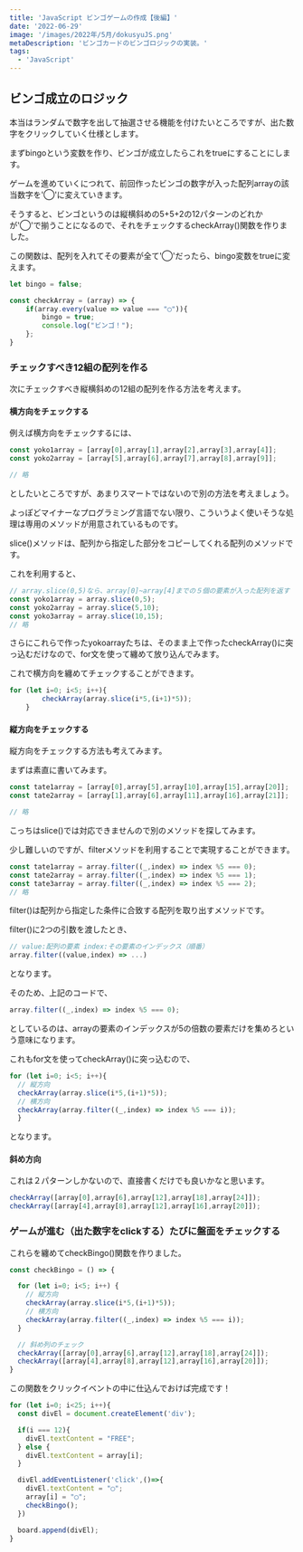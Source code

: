 ```yaml
---
title: 'JavaScript ビンゴゲームの作成【後編】'
date: '2022-06-29'
image: '/images/2022年/5月/dokusyuJS.png'
metaDescription: 'ビンゴカードのビンゴロジックの実装。'
tags:
  - 'JavaScript'
---
```


## ビンゴ成立のロジック

本当はランダムで数字を出して抽選させる機能を付けたいところですが、出た数字をクリックしていく仕様とします。

まず<blue>bingo</blue>という変数を作り、<yellow>ビンゴが成立したらこれを<bold>true</bold>にすることにします。</yellow>

ゲームを進めていくにつれて、前回作ったビンゴの数字が入った配列<blue>array</blue>の該当数字を'◯'に変えていきます。

そうすると、ビンゴというのは縦横斜めの5+5+2の12パターンのどれかが'◯'で揃うことになるので、それをチェックする<blue>checkArray()関数</blue>を作りました。

この関数は、配列を入れてその要素が全て'◯'だったら、bingo変数をtrueに変えます。

```javascript
let bingo = false;

const checkArray = (array) => {
    if(array.every(value => value === "◯")){
        bingo = true;
        console.log("ビンゴ！");
    };
}
```

### チェックすべき12組の配列を作る

次にチェックすべき縦横斜めの12組の配列を作る方法を考えます。


#### 横方向をチェックする
例えば横方向をチェックするには、

```javascript
const yoko1array = [array[0],array[1],array[2],array[3],array[4]];
const yoko2array = [array[5],array[6],array[7],array[8],array[9]];

// 略
```

としたいところですが、<bold>あまりスマートではない</bold>ので別の方法を考えましょう。

よっぽどマイナーなプログラミング言語でない限り、こういう<yellow>よく使いそうな処理は専用のメソッドが用意されている</yellow>ものです。

<red>slice()</red>メソッドは、配列から指定した部分をコピーしてくれる配列のメソッドです。

これを利用すると、

```javascript
// array.slice(0,5)なら、array[0]~array[4]までの５個の要素が入った配列を返す
const yoko1array = array.slice(0,5);
const yoko2array = array.slice(5,10);
const yoko3array = array.slice(10,15);
// 略
```

さらにこれらで作った<blue>yokoarray</blue>たちは、そのまま上で作った<blue>checkArray()</blue>に突っ込むだけなので、for文を使って纏めて放り込んでみます。

これで横方向を纏めてチェックすることができます。
```javascript
for (let i=0; i<5; i++){
        checkArray(array.slice(i*5,(i+1)*5));
    }
```

#### 縦方向をチェックする
縦方向をチェックする方法も考えてみます。

まずは素直に書いてみます。

```javascript
const tate1array = [array[0],array[5],array[10],array[15],array[20]];
const tate2array = [array[1],array[6],array[11],array[16],array[21]];

// 略
```

こっちはslice()では対応できませんので別のメソッドを探してみます。

少し難しいのですが、<red>filter</red>メソッドを利用することで実現することができます。

```javascript
const tate1array = array.filter((_,index) => index %5 === 0);
const tate2array = array.filter((_,index) => index %5 === 1);
const tate3array = array.filter((_,index) => index %5 === 2);
// 略
```
<red>filter()</red>は配列から指定した条件に合致する配列を取り出すメソッドです。

filter()に2つの引数を渡したとき、

```javascript
// value:配列の要素 index:その要素のインデックス（順番）
array.filter((value,index) => ...)
```
となります。

そのため、上記のコードで、
```javascript
array.filter((_,index) => index %5 === 0);
```
としているのは、arrayの要素のインデックスが5の倍数の要素だけを集めろという意味になります。

これもfor文を使ってcheckArray()に突っ込むので、

```javascript
for (let i=0; i<5; i++){
  // 縦方向
  checkArray(array.slice(i*5,(i+1)*5));
  // 横方向
  checkArray(array.filter((_,index) => index %5 === i));
  }
```

となります。

#### 斜め方向
これは２パターンしかないので、直接書くだけでも良いかなと思います。

```javascript
checkArray([array[0],array[6],array[12],array[18],array[24]]);
checkArray([array[4],array[8],array[12],array[16],array[20]]);
```


### ゲームが進む（出た数字をclickする）たびに盤面をチェックする

これらを纏めて<blue>checkBingo()</blue>関数を作りました。

```javascript
const checkBingo = () => {

  for (let i=0; i<5; i++) {
    // 縦方向
    checkArray(array.slice(i*5,(i+1)*5));
    // 横方向
    checkArray(array.filter((_,index) => index %5 === i));
  }

  // 斜め列のチェック
  checkArray([array[0],array[6],array[12],array[18],array[24]]);
  checkArray([array[4],array[8],array[12],array[16],array[20]]);
}
```

この関数をクリックイベントの中に仕込んでおけば完成です！

```javascript
for (let i=0; i<25; i++){
  const divEl = document.createElement('div');

  if(i === 12){
    divEl.textContent = "FREE";
  } else {
    divEl.textContent = array[i];
  }

  divEl.addEventListener('click',()=>{
    divEl.textContent = "◯";
    array[i] = "◯";
    checkBingo();
  })

  board.append(divEl);
}
```